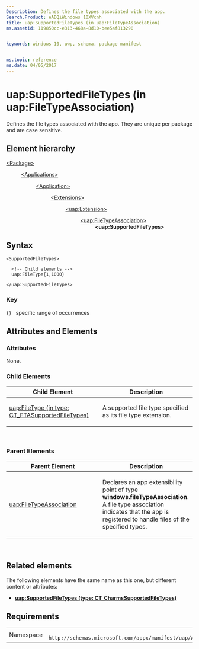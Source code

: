 ```yaml
---
Description: Defines the file types associated with the app. 
Search.Product: eADQiWindows 10XVcnh
title: uap:SupportedFileTypes (in uap:FileTypeAssociation)
ms.assetid: 119850cc-e313-468a-8d10-bee5af813290


keywords: windows 10, uwp, schema, package manifest


ms.topic: reference
ms.date: 04/05/2017
---
```


# uap:SupportedFileTypes (in uap:FileTypeAssociation)


Defines the file types associated with the app. They are unique per package and are case sensitive.

## Element hierarchy

<dl>
<dt><a href="element-package.md">&lt;Package&gt;</a></dt>
<dd>
<dl>
<dt><a href="element-applications.md">&lt;Applications&gt;</a></dt>
<dd>
<dl>
<dt><a href="element-application.md">&lt;Application&gt;</a></dt>
<dd>
<dl>
<dt><a href="element-1-extensions.md">&lt;Extensions&gt;</a></dt>
<dd>
<dl>
<dt><a href="element-uap-extension.md">&lt;uap:Extension&gt;</a></dt>
<dd>
<dl>
<dt><a href="element-uap-filetypeassociation.md">&lt;uap:FileTypeAssociation&gt;</a></dt>
<dd><b>&lt;uap:SupportedFileTypes&gt;</b></dd>
</dl>
</dd>
</dl>
</dd>
</dl>
</dd>
</dl>
</dd>
</dl>
</dd>
</dl>

## Syntax

``` syntax
<SupportedFileTypes>

  <!-- Child elements -->
  uap:FileType{1,1000}

</uap:SupportedFileTypes>
```

### Key

`{}`   specific range of occurrences
## Attributes and Elements


### Attributes

None.

### Child Elements

<table>
<colgroup>
<col width="50%" />
<col width="50%" />
</colgroup>
<thead>
<tr class="header">
<th>Child Element</th>
<th>Description</th>
</tr>
</thead>
<tbody>
<tr class="odd">
<td><a href="element-uap-filetype.md">uap:FileType (in type: CT_FTASupportedFileTypes)</a> </td>
<td><p>A supported file type specified as its file type extension.</p></td>
</tr>
</tbody>
</table>

 

### Parent Elements

<table>
<colgroup>
<col width="50%" />
<col width="50%" />
</colgroup>
<thead>
<tr class="header">
<th>Parent Element</th>
<th>Description</th>
</tr>
</thead>
<tbody>
<tr class="odd">
<td><a href="element-uap-filetypeassociation.md">uap:FileTypeAssociation</a> </td>
<td><p>Declares an app extensibility point of type <strong>windows.fileTypeAssociation</strong>. A file type association indicates that the app is registered to handle files of the specified types.</p></td>
</tr>
</tbody>
</table>

 

## Related elements


The following elements have the same name as this one, but different content or attributes:

-   **[uap:SupportedFileTypes (type: CT_CharmsSupportedFileTypes)](element-1-uap-supportedfiletypes.md)**

## Requirements

|   |   |
|--|--|
| Namespace | `	http://schemas.microsoft.com/appx/manifest/uap/windows10` |


 

 



